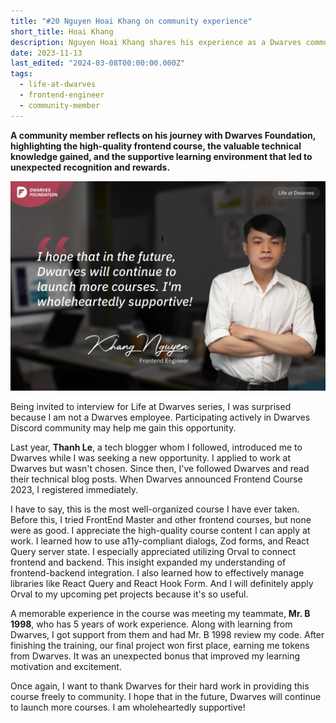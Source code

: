 ```yaml
---
title: "#20 Nguyen Hoai Khang on community experience"
short_title: Hoai Khang
description: Nguyen Hoai Khang shares his experience as a Dwarves community member, participating in their well-organized Frontend Course and appreciating the knowledge shared by the company
date: 2023-11-13
last_edited: "2024-03-08T00:00:00.000Z"
tags:
  - life-at-dwarves
  - frontend-engineer
  - community-member
---
```


**A community member reflects on his journey with Dwarves Foundation, highlighting the high-quality frontend course, the valuable technical knowledge gained, and the supportive learning environment that led to unexpected recognition and rewards.**

![Nguyen Hoai Khang - FE Engineer](assets/notion-image-1744012273071-5kiur.webp)

Being invited to interview for Life at Dwarves series, I was surprised because I am not a Dwarves employee. Participating actively in Dwarves Discord community may help me gain this opportunity.

Last year, **Thanh Le**, a tech blogger whom I followed, introduced me to Dwarves while I was seeking a new opportunity. I applied to work at Dwarves but wasn't chosen. Since then, I've followed Dwarves and read their technical blog posts. When Dwarves announced Frontend Course 2023, I registered immediately.

I have to say, this is the most well-organized course I have ever taken. Before this, I tried FrontEnd Master and other frontend courses, but none were as good. I appreciate the high-quality course content I can apply at work. I learned how to use a11y-compliant dialogs, Zod forms, and React Query server state. I especially appreciated utilizing Orval to connect frontend and backend. This insight expanded my understanding of frontend-backend integration. I also learned how to effectively manage libraries like React Query and React Hook Form. And I will definitely apply Orval to my upcoming pet projects because it's so useful.

A memorable experience in the course was meeting my teammate, **Mr. B 1998**, who has 5 years of work experience. Along with learning from Dwarves, I got support from them and had Mr. B 1998 review my code. After finishing the training, our final project won first place, earning me tokens from Dwarves. It was an unexpected bonus that improved my learning motivation and excitement.

Once again, I want to thank Dwarves for their hard work in providing this course freely to community. I hope that in the future, Dwarves will continue to launch more courses. I am wholeheartedly supportive!
